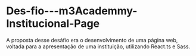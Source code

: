 # Des-fio---m3Academmy-Institucional-Page
A proposta desse desáfio era o desenvolvimento de uma página web, voltada para a apresentação de uma instituição, utilizando React.ts e Sass. 
